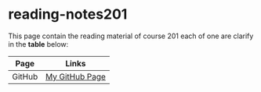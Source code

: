 # reading-notes201

This page contain the reading material of course 201 each of one are clarify in the **table** below:

| Page   | Links                                                 |
| ------ | ----------------------------------------------------- |
| GitHub | [My GitHub Page](https://github.com/mohammed-khamees) |
